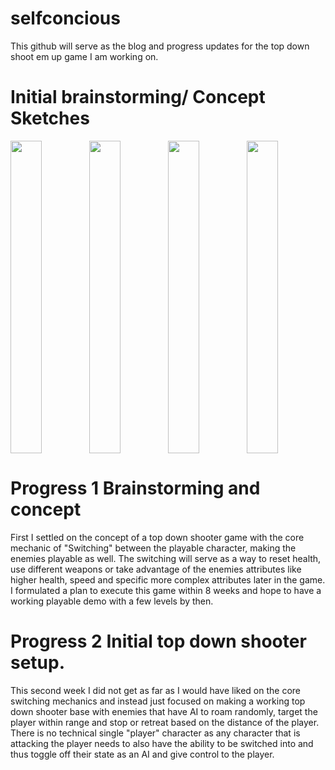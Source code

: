 # selfconcious

   This github will serve as the blog and progress updates for the top down shoot em up game I am working on. 
   
  # Initial brainstorming/ Concept Sketches
  
<div style="display:flex">
<img src="https://user-images.githubusercontent.com/60955272/122830226-4b517b00-d2a5-11eb-95c7-130cee14d2d5.jpg" width="40%" height="500">
<img src="https://user-images.githubusercontent.com/60955272/122830233-4e4c6b80-d2a5-11eb-87a7-a6bb9ee627fe.jpg" width="40%" height="500">
<img src="https://user-images.githubusercontent.com/60955272/122830241-4ee50200-d2a5-11eb-8ec4-6f2366a8974d.jpg" width="40%" height="500">
<img src="https://user-images.githubusercontent.com/60955272/122830245-50aec580-d2a5-11eb-8274-fe9b226d0bb1.jpg" width="40%" height="500">
</div>

  # Progress 1 Brainstorming and concept
  First I settled on the concept of a top down shooter game with the core mechanic of "Switching" between the playable character, making the enemies playable as well. The switching will serve as a way to reset health, use different weapons or take advantage of the enemies attributes like higher health, speed and specific more complex attributes later in the game. I formulated a plan to execute this game within 8 weeks and hope to have a working playable demo with a few levels by then.
      
   # Progress 2 Initial top down shooter setup.
This second week I did not get as far as I would have liked on the core switching mechanics and instead just focused on making a working top down shooter base with enemies that have AI to roam randomly, target the player within range and stop or retreat based on the distance of the player. There is no technical single "player" character as any character that is attacking the player needs to also have the ability to be switched into and thus toggle off their state as an AI and give control to the player.
        
 
